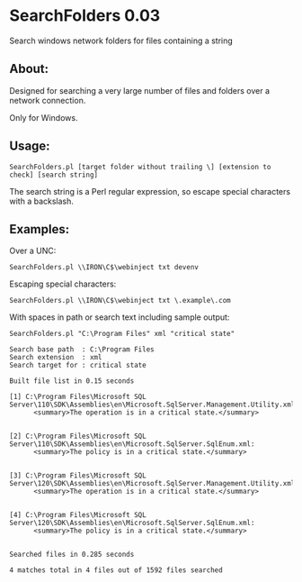 # SearchFolders 0.03
Search windows network folders for files containing a string

## About:

Designed for searching a very large number of files and folders over a network connection.

Only for Windows.

## Usage:

```
SearchFolders.pl [target folder without trailing \] [extension to check] [search string]
```

The search string is a Perl regular expression, so escape special characters with a backslash.

## Examples:

Over a UNC:
```
SearchFolders.pl \\IRON\C$\webinject txt devenv
```

Escaping special characters:
```
SearchFolders.pl \\IRON\C$\webinject txt \.example\.com
```

With spaces in path or search text including sample output:
```
SearchFolders.pl "C:\Program Files" xml "critical state"

Search base path  : C:\Program Files
Search extension  : xml
Search target for : critical state

Built file list in 0.15 seconds

[1] C:\Program Files\Microsoft SQL Server\110\SDK\Assemblies\en\Microsoft.SqlServer.Management.Utility.xml:
      <summary>The operation is in a critical state.</summary>


[2] C:\Program Files\Microsoft SQL Server\110\SDK\Assemblies\en\Microsoft.SqlServer.SqlEnum.xml:
      <summary>The policy is in a critical state.</summary>


[3] C:\Program Files\Microsoft SQL Server\120\SDK\Assemblies\en\Microsoft.SqlServer.Management.Utility.xml:
      <summary>The operation is in a critical state.</summary>


[4] C:\Program Files\Microsoft SQL Server\120\SDK\Assemblies\en\Microsoft.SqlServer.SqlEnum.xml:
      <summary>The policy is in a critical state.</summary>


Searched files in 0.285 seconds

4 matches total in 4 files out of 1592 files searched

```

